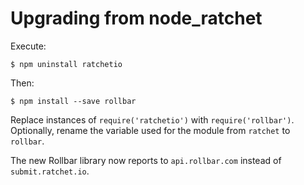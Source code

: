# Upgrading from node_ratchet

Execute:

    $ npm uninstall ratchetio

Then:

    $ npm install --save rollbar

Replace instances of `require('ratchetio')` with `require('rollbar')`. Optionally, rename the variable used for the module from `ratchet` to `rollbar`.

The new Rollbar library now reports to `api.rollbar.com` instead of `submit.ratchet.io`.